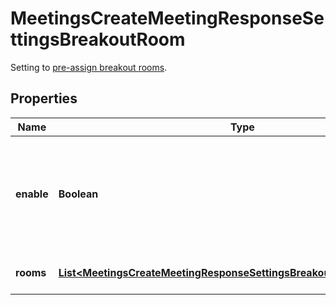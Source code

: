 

# MeetingsCreateMeetingResponseSettingsBreakoutRoom

Setting to [pre-assign breakout rooms](https://support.zoom.us/hc/en-us/articles/360032752671-Pre-assigning-participants-to-breakout-rooms#h_36f71353-4190-48a2-b999-ca129861c1f4).

## Properties

| Name | Type | Description | Notes |
|------------ | ------------- | ------------- | -------------|
|**enable** | **Boolean** | Set this field&#39;s value to &#x60;true&#x60; to enable the [breakout room pre-assign](https://support.zoom.us/hc/en-us/articles/360032752671-Pre-assigning-participants-to-breakout-rooms#h_36f71353-4190-48a2-b999-ca129861c1f4) option. |  [optional] |
|**rooms** | [**List&lt;MeetingsCreateMeetingResponseSettingsBreakoutRoomRoomsInner&gt;**](MeetingsCreateMeetingResponseSettingsBreakoutRoomRoomsInner.md) | Create a room or rooms. |  [optional] |




